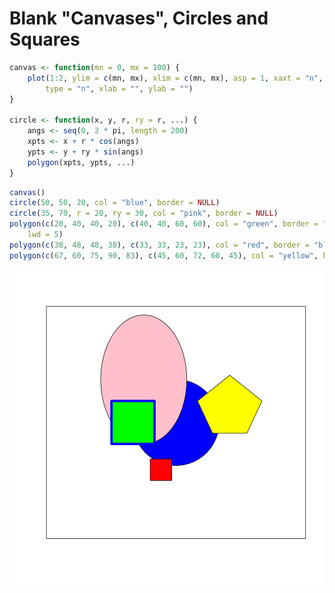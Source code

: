 Blank "Canvases", Circles and Squares
======================================

```r
canvas <- function(mn = 0, mx = 100) {
    plot(1:2, ylim = c(mn, mx), xlim = c(mn, mx), asp = 1, xaxt = "n", yaxt = "n", 
        type = "n", xlab = "", ylab = "")
}

circle <- function(x, y, r, ry = r, ...) {
    angs <- seq(0, 2 * pi, length = 200)
    xpts <- x + r * cos(angs)
    ypts <- y + ry * sin(angs)
    polygon(xpts, ypts, ...)
}
```



```r
canvas()
circle(50, 50, 20, col = "blue", border = NULL)
circle(35, 70, r = 20, ry = 30, col = "pink", border = NULL)
polygon(c(20, 40, 40, 20), c(40, 40, 60, 60), col = "green", border = "blue", 
    lwd = 5)
polygon(c(38, 48, 48, 38), c(33, 33, 23, 23), col = "red", border = "black")
polygon(c(67, 60, 75, 90, 83), c(45, 60, 72, 60, 45), col = "yellow", border = NULL)
```

![plot of chunk unnamed-chunk-2](figure/unnamed-chunk-2.png) 

